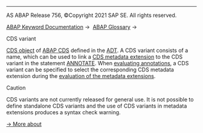   

* * *

AS ABAP Release 756, ©Copyright 2021 SAP SE. All rights reserved.

[ABAP Keyword Documentation](javascript:call_link\('abenabap.htm'\)) →  [ABAP Glossary](javascript:call_link\('abenabap_glossary.htm'\)) → 

CDS variant

[CDS object](javascript:call_link\('abencds_object_glosry.htm'\) "Glossary Entry") of [ABAP CDS](javascript:call_link\('abenabap_cds_glosry.htm'\) "Glossary Entry") defined in the [ADT](javascript:call_link\('abenadt_glosry.htm'\) "Glossary Entry"). A CDS variant consists of a name, which can be used to link a [CDS metadata extension](javascript:call_link\('abencds_metadata_extension_glosry.htm'\) "Glossary Entry") to the CDS variant in the statement [ANNOTATE](javascript:call_link\('abencds_f1_ddlx_syntax.htm'\)). When [evaluating annotations](javascript:call_link\('abencds_annotations_analysis.htm'\)), a CDS variant can be specified to select the corresponding CDS metadata extension during the [evaluation of the metadata extensions](javascript:call_link\('abencds_meta_data_extension_eval.htm'\)).

Caution

CDS variants are not currently released for general use. It is not possible to define standalone CDS variants and the use of CDS variants in metadata extensions produces a syntax check warning.

[→ More about](javascript:call_link\('abencds_meta_data_extensions.htm'\))